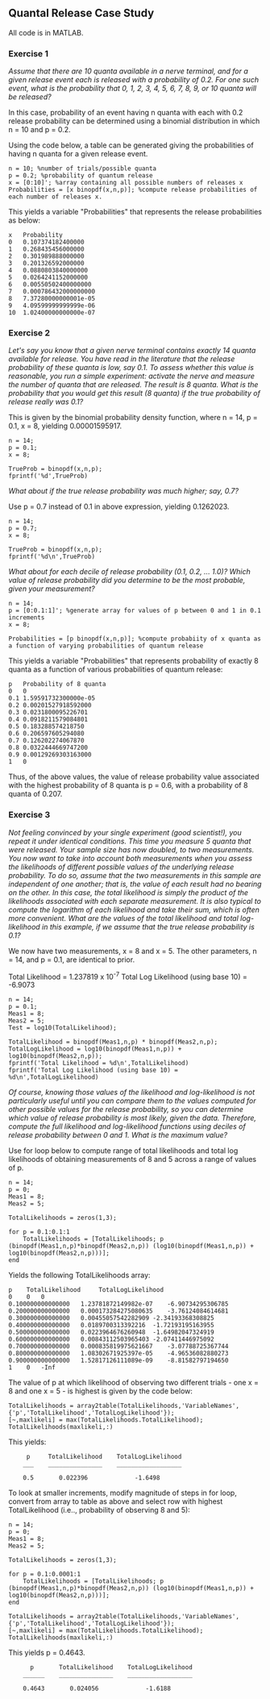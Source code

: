 ## Quantal Release Case Study
All code is in MATLAB.

### Exercise 1
*Assume that there are 10 quanta available in a nerve terminal, and for a given release event each is released with a probability of 0.2. For one such event, what is the probability that 0, 1, 2, 3, 4, 5, 6, 7, 8, 9, or 10 quanta will be released?*

In this case, probability of an event having n quanta with each with 0.2 release probability can be determined using a binomial distribution in which n = 10 and p = 0.2. 

Using the code below, a table can be generated giving the probabilities of having n quanta for a given release event. 

```
n = 10; %number of trials/possible quanta
p = 0.2; %probability of quantum release
x = [0:10]'; %array containing all possible numbers of releases x
Probabilities = [x binopdf(x,n,p)]; %compute release probabilities of each number of releases x. 
```

This yields a variable "Probabilities" that represents the release probabilities as below: 
```
x	Probability
0	0.107374182400000
1	0.268435456000000
2	0.301989888000000
3	0.201326592000000
4	0.0880803840000000
5	0.0264241152000000
6	0.00550502400000000
7	0.000786432000000000
8	7.37280000000001e-05
9	4.09599999999999e-06
10	1.02400000000000e-07
```

### Exercise 2
*Let's say you know that a given nerve terminal contains exactly 14 quanta available for release. You have read in the literature that the release probability of these quanta is low, say 0.1. To assess whether this value is reasonable, you run a simple experiment: activate the nerve and measure the number of quanta that are released. The result is 8 quanta. What is the probability that you would get this result (8 quanta) if the true probability of release really was 0.1?* 

This is given by the binomial probability density function, where n = 14, p = 0.1, x = 8, yielding 0.00001595917.

```
n = 14;
p = 0.1;
x = 8;

TrueProb = binopdf(x,n,p);
fprintf('%d',TrueProb)
```

*What about if the true release probability was much higher; say, 0.7?*

Use p = 0.7 instead of 0.1 in above expression, yielding 0.1262023.

```
n = 14;
p = 0.7;
x = 8;

TrueProb = binopdf(x,n,p);
fprintf('%d\n',TrueProb)

```



*What about for each decile of release probability (0.1, 0.2, ... 1.0)? Which value of release probability did you determine to be the most probable, given your measurement?*

```
n = 14;
p = [0:0.1:1]'; %generate array for values of p between 0 and 1 in 0.1 increments
x = 8;

Probabilities = [p binopdf(x,n,p)]; %compute probabiity of x quanta as a function of varying probabilities of quantum release
```

This yields a variable "Probabilities" that represents probability of exactly 8 quanta as a function of various probabilities of quantum release: 

```
p	Probability of 8 quanta
0	0
0.1	1.59591732300000e-05
0.2	0.00201527918592000
0.3	0.0231800095226701
0.4	0.0918211579084801
0.5	0.183288574218750
0.6	0.206597605294080
0.7	0.126202274067870
0.8	0.0322444669747200
0.9	0.00129269303163000
1	0
```

Thus, of the above values, the value of release probability value associated with the highest probability of 8 quanta is p = 0.6, with a probability of 8 quanta of 0.207. 

### Exercise 3 

*Not feeling convinced by your single experiment (good scientist!), you repeat it under identical conditions. This time you measure 5 quanta that were released. Your sample size has now doubled, to two measurements. You now want to take into account both measurements when you assess the likelihoods of different possible values of the underlying release probability. To do so, assume that the two measurements in this sample are independent of one another; that is, the value of each result had no bearing on the other. In this case, the total likelihood is simply the product of the likelihoods associated with each separate measurement. It is also typical to compute the logarithm of each likelihood and take their sum, which is often more convenient. What are the values of the total likelihood and total log-likelihood in this example, if we assume that the true release probability is 0.1?*

We now have two measurements, x = 8 and x = 5. The other parameters, n = 14, and p = 0.1, are identical to prior. 

Total Likelihood = 1.237819 x 10<sup>-7</sup>
Total Log Likelihood (using base 10) = -6.9073
 
```
n = 14;
p = 0.1;
Meas1 = 8;
Meas2 = 5;
Test = log10(TotalLikelihood);

TotalLikelihood = binopdf(Meas1,n,p) * binopdf(Meas2,n,p);
TotalLogLikelihood = log10(binopdf(Meas1,n,p)) + log10(binopdf(Meas2,n,p));
fprintf('Total Likelihood = %d\n',TotalLikelihood)
fprintf('Total Log Likelihood (using base 10) = %d\n',TotalLogLikelihood)

```

*Of course, knowing those values of the likelihood and log-likelihood is not particularly useful until you can compare them to the values computed for other possible values for the release probability, so you can determine which value of release probability is most likely, given the data. Therefore, compute the full likelihood and log-likelihood functions using deciles of release probability between 0 and 1. What is the maximum value?*

Use for loop below to compute range of total likelihoods and total log likelihoods of obtaining measurements of 8 and 5 across a range of values of p. 

```
n = 14;
p = 0;
Meas1 = 8;
Meas2 = 5;

TotalLikelihoods = zeros(1,3);

for p = 0.1:0.1:1
    TotalLikelihoods = [TotalLikelihoods; p (binopdf(Meas1,n,p)*binopdf(Meas2,n,p)) (log10(binopdf(Meas1,n,p)) + log10(binopdf(Meas2,n,p)))];
end
```

Yields the following TotalLikelihoods array: 

```
p	 TotalLikelihood	 TotalLogLikelihood
0	 0	 0
0.100000000000000	1.23781872149982e-07	-6.90734295306785
0.200000000000000	0.000173284275080635	-3.76124084614681
0.300000000000000	0.00455057542282909	-2.34193368308825
0.400000000000000	0.0189700313392216	-1.72193195163955
0.500000000000000	0.0223964676260948	-1.64982047324919
0.600000000000000	0.00843112503965403	-2.07411446975092
0.700000000000000	0.000835819975621667	-3.07788725367744
0.800000000000000	1.08302671925397e-05	-4.96536082880273
0.900000000000000	1.52817126111089e-09	-8.81582797194650
1	 0	 -Inf
```

The value of p at which likelihood of observing two different trials - one x = 8 and one x = 5 - is highest is given by the code below: 

```
TotalLikelihoods = array2table(TotalLikelihoods,'VariableNames',{'p','TotalLikelihood','TotalLogLikelihood'});
[~,maxlikeli] = max(TotalLikelihoods.TotalLikelihood);
TotalLikelihoods(maxlikeli,:)
```

This yields: 

```
     p     TotalLikelihood    TotalLogLikelihood
    ___    _______________    __________________

    0.5       0.022396             -1.6498      
```

To look at smaller increments, modify magnitude of steps in for loop, convert from array to table as above and select row with highest TotalLikelihood (i.e.., probability of observing 8 and 5): 

```
n = 14;
p = 0;
Meas1 = 8;
Meas2 = 5;

TotalLikelihoods = zeros(1,3);

for p = 0.1:0.0001:1
    TotalLikelihoods = [TotalLikelihoods; p (binopdf(Meas1,n,p)*binopdf(Meas2,n,p)) (log10(binopdf(Meas1,n,p)) + log10(binopdf(Meas2,n,p)))];
end

TotalLikelihoods = array2table(TotalLikelihoods,'VariableNames',{'p','TotalLikelihood','TotalLogLikelihood'});
[~,maxlikeli] = max(TotalLikelihoods.TotalLikelihood);
TotalLikelihoods(maxlikeli,:)
```

This yields p = 0.4643. 

```
      p       TotalLikelihood    TotalLogLikelihood
    ______    _______________    __________________

    0.4643       0.024056             -1.6188      
```

